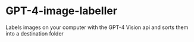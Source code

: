 # GPT-4-image-labeller
Labels images on your computer with the GPT-4 Vision api and sorts them into a destination folder
